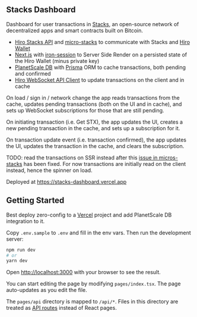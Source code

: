 ## Stacks Dashboard

Dashboard for user transactions in [Stacks](https://www.stacks.co), an open-source network of decentralized apps and smart contracts built on Bitcoin.

- [Hiro Stacks API](https://docs.hiro.so/api) and [micro-stacks](https://github.com/fungible-systems/micro-stacks) to communicate with Stacks and [Hiro Wallet](https://wallet.hiro.so)
- [Next.js](https://nextjs.org/) with [iron-session](https://github.com/vvo/iron-session) to Server Side Render on a persisted state of the Hiro Wallet (minus private key)
- [PlanetScale DB](https://planetscale.com) with [Prisma](https://www.prisma.io) ORM to cache transactions, both pending and confirmed
- [Hiro WebSocket API Client](https://github.com/hirosystems/stacks-blockchain-api/tree/master/client) to update transactions on the client and in cache

On load / sign in / network change the app reads transactions from the cache, updates pending transactions (both on the UI and in cache), and sets up WebSocket subscriptions for those that are still pending.

On initiating transaction (i.e. Get STX), the app updates the UI, creates a new pending transaction in the cache, and sets up a subscription for it.

On transaction update event (i.e. transaction confirmed), the app updates the UI, updates the transaction in the cache, and clears the subscription.

TODO: read the transactions on SSR instead after this [issue in micros-stacks](https://github.com/fungible-systems/micro-stacks/issues/158) has been fixed. For now transactions are initially read on the client instead, hence the spinner on load.

Deployed at https://stacks-dashboard.vercel.app

## Getting Started

Best deploy zero-config to a [Vercel](https://vercel.com) project and add PlanetScale DB integration to it.

Copy `.env.sample` to `.env` and fill in the env vars. Then run the development server:

```bash
npm run dev
# or
yarn dev
```

Open [http://localhost:3000](http://localhost:3000) with your browser to see the result.

You can start editing the page by modifying `pages/index.tsx`. The page auto-updates as you edit the file.

The `pages/api` directory is mapped to `/api/*`. Files in this directory are treated as [API routes](https://nextjs.org/docs/api-routes/introduction) instead of React pages.
